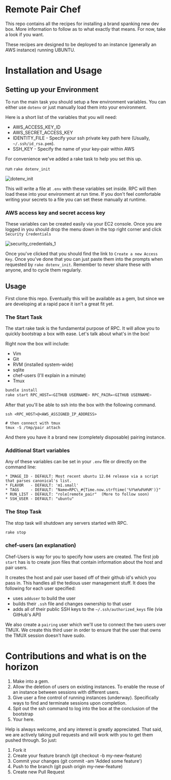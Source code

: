 # Remote Pair Chef

This repo contains all the recipes for installing a brand spanking new dev box.  More information to follow as to what exactly that means.  For now, take a look if you want.

These recipes are designed to be deployed to an instance (generally an AWS instance) running UBUNTU.

# Installation and Usage


## Setting up your Environment

To run the main task you should setup a few environment variables. You can either use `dotenv` or just manually load them into your environment.

Here is a short list of the variables that you will need:

* AWS_ACCESS_KEY_ID
* AWS_SECRET_ACCESS_KEY
* IDENTITY_FILE - Specify your ssh private key path here (Usually, `~/.ssh/id_rsa.pem`).
* SSH_KEY - Specify the name of your key-pair within AWS

For convenience we've added a rake task to help you set this up.

run `rake dotenv_init`

![dotenv_init](http://i.imgur.com/V75DCqF.png)

This will write a file at `.env` with these variables set inside.  RPC will then load these into your environment at run time.  If you don't feel comfortable writing your secrets to a file you can set these manually at runtime.  

### AWS access key and secret access key

These variables can be created easily via your EC2 console.  Once you are logged in you should drop the menu down in the top right corner and click `Security Credentials`

![security_credentials_1](http://i.imgur.com/UNVJGxm.png)

Once you've clicked that you should find the link to `Create a new Access Key`.  Once you've done that you can just paste them into the prompts when requested by `rake dotenv_init`.  Remember to never share these with anyone, and to cycle them regularly.


## Usage

First clone this repo.  Eventually this will be available as a gem, but since we are developing at a rapid pace it isn't a great fit yet.

### The Start Task

The start rake task is the fundamental purpose of RPC.  It will allow you to quickly bootstrap a box with ease.  Let's talk about what's in the box!

Right now the box will include:

* Vim
* Git
* RVM (installed system-wide)
* sqlite
* chef-users (I'll explain in a minute)
* Tmux

```sh
bundle install
rake start RPC_HOST=<GITHUB USERNAME> RPC_PAIR=<GITHUB USERNAME>
```

After that you'll be able to ssh into the box with the following command. 

```
ssh <RPC_HOST>@<AWS_ASSIGNED_IP_ADDRESS>

# then connect with tmux
tmux -S /tmp/pair attach
```

And there you have it a brand new (completely disposable) pairing instance.

### Additional Start variables

Any of these variables can be set in your `.env` file or directly on the command line:

```
* IMAGE_ID - DEFAULT: Most recent ubuntu 12.04 release via a script that parses canonical's list.
* FLAVOR   - DEFAULT: 'm1.small'
* TAGS     - DEFAULT: "Name=RPC\_#{Time.now.strftime('%Y%m%d%H%M')}"
* RUN_LIST - DEFAULT: "role[remote_pair"  (More to follow soon) 
* SSH_USER - DEFAULT: "ubuntu"
```

### The Stop Task

The stop task will shutdown any servers started with RPC.

```sh
rake stop
```

### chef-users (an explanation) 

Chef-Users is way for you to specify how users are created.  The first job `start` has is to create json files that contain information about the host and pair users.  

It creates the host and pair user based off of their github id's which you pass in.  This handles all the tedious user management stuff.  It does the following for each user specified:

* uses `adduser` to build the user
* builds their `.ssh` file and changes ownership to that user
* adds all of their public SSH keys to the `~/.ssh/authorized_keys` file (via GitHub's API)

We also create a `pairing` user which we'll use to connect the two users over TMUX.  We create this third user in order to ensure that the user that owns the TMUX session doesn't have sudo.


# Contributions and what is on the horizon

1. Make into a gem.
2. Allow the deletion of users on existing instances. To enable the reuse of an instance between sessions with different users.
3. Give user a fine control of running instances (underway).  Specifically ways to find and terminate sessions upon completion.
4. Spit out the ssh command to log into the box at the conclusion of the bootstrap 
5. Your <IDEA> here.

Help is always welcome, and any interest is greatly appreciated.  That said, we are actively taking pull requests and will work with you to get them pushed through.  So just:

1. Fork it
2. Create your feature branch (git checkout -b my-new-feature)
3. Commit your changes (git commit -am 'Added some feature')
4. Push to the branch (git push origin my-new-feature)
5. Create new Pull Request
